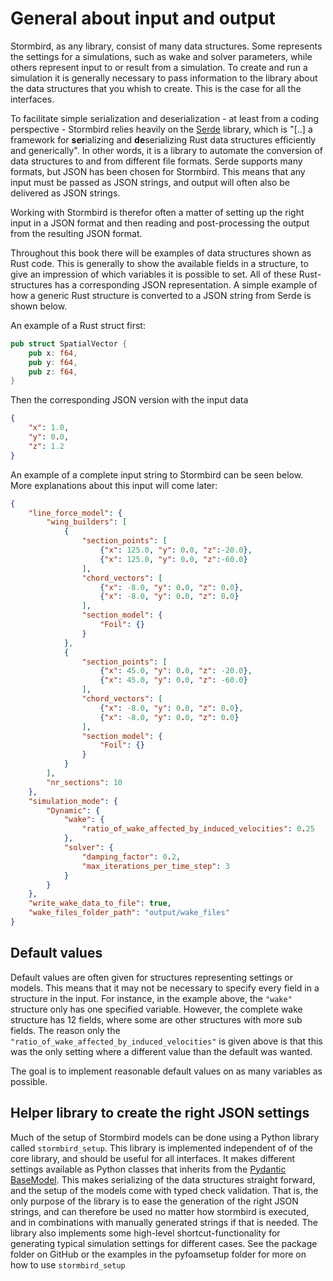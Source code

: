 # General about input and output

Stormbird, as any library, consist of many data structures. Some represents the settings for a simulations, such as wake and solver parameters, while others represent input to or result from a simulation. To create and run a simulation it is generally necessary to pass information to the library about the data structures that you whish to create. This is the case for all the interfaces. 

To facilitate simple serialization and deserialization - at least from a coding perspective - Stormbird relies heavily on the [Serde](https://serde.rs/) library, which is "[..] a framework for **ser**ializing and **de**serializing Rust data structures efficiently and generically". In other words, it is a library to automate the conversion of data structures to and from different file formats. Serde supports many formats, but JSON has been chosen for Stormbird. This means that any input must be passed as JSON strings, and output will often also be delivered as JSON strings. 

Working with Stormbird is therefor often a matter of setting up the right input in a JSON format and then reading and post-processing the output from the resulting JSON format.

Throughout this book there will be examples of data structures shown as Rust code. This is generally to show the available fields in a structure, to give an impression of which variables it is possible to set. All of these Rust-structures has a corresponding JSON representation. A simple example of how a generic Rust structure is converted to a JSON string from Serde is shown below. 

An example of a Rust struct first:

```rust
pub struct SpatialVector {
    pub x: f64,
    pub y: f64,
    pub z: f64,
}
```

Then the corresponding JSON version with the input data

```json
{
    "x": 1.0,
    "y": 0.0,
    "z": 1.2
}
```


An example of a complete input string to Stormbird can be seen below. More explanations about this input will come later:

```json
{
    "line_force_model": {
        "wing_builders": [
            {
                "section_points": [
                    {"x": 125.0, "y": 0.0, "z":-20.0},
                    {"x": 125.0, "y": 0.0, "z":-60.0}
                ],
                "chord_vectors": [
                    {"x": -8.0, "y": 0.0, "z": 0.0},
                    {"x": -8.0, "y": 0.0, "z": 0.0}
                ],
                "section_model": {
                    "Foil": {}
                }
            },
            {
                "section_points": [
                    {"x": 45.0, "y": 0.0, "z": -20.0},
                    {"x": 45.0, "y": 0.0, "z": -60.0}
                ],
                "chord_vectors": [
                    {"x": -8.0, "y": 0.0, "z": 0.0},
                    {"x": -8.0, "y": 0.0, "z": 0.0}
                ],
                "section_model": {
                    "Foil": {}
                }
            }
        ],
        "nr_sections": 10
    },
    "simulation_mode": {
        "Dynamic": {
            "wake": {
                "ratio_of_wake_affected_by_induced_velocities": 0.25
            },
            "solver": {
                "damping_factor": 0.2,
                "max_iterations_per_time_step": 3
            }
        }
    },
    "write_wake_data_to_file": true,
    "wake_files_folder_path": "output/wake_files"
}
```

## Default values
Default values are often given for structures representing settings or models. This means that it may not be necessary to specify every field in a structure in the input. For instance, in the example above, the `"wake"` structure only has one specified variable. However, the complete wake structure has 12 fields, where some are other structures with more sub fields. The reason only the `"ratio_of_wake_affected_by_induced_velocities"` is given above is that this was the only setting where a different value than the default was wanted.

The goal is to implement reasonable default values on as many variables as possible.

## Helper library to create the right JSON settings
Much of the setup of Stormbird models can be done using a Python library called `stormbird_setup`. This library is implemented independent of of the core library, and should be useful for all interfaces. It makes different settings available as Python classes that inherits from the [Pydantic BaseModel](https://docs.pydantic.dev/latest/api/base_model/). This makes serializing of the data structures straight forward, and the setup of the models come with typed check validation. That is, the only purpose of the library is to ease the generation of the right JSON strings, and can therefore be used no matter how stormbird is executed, and in combinations with manually generated strings if that is needed. The library also implements some high-level shortcut-functionality for generating typical simulation settings for different cases. See the package folder on GitHub or the examples in the pyfoamsetup folder for more on how to use `stormbird_setup`